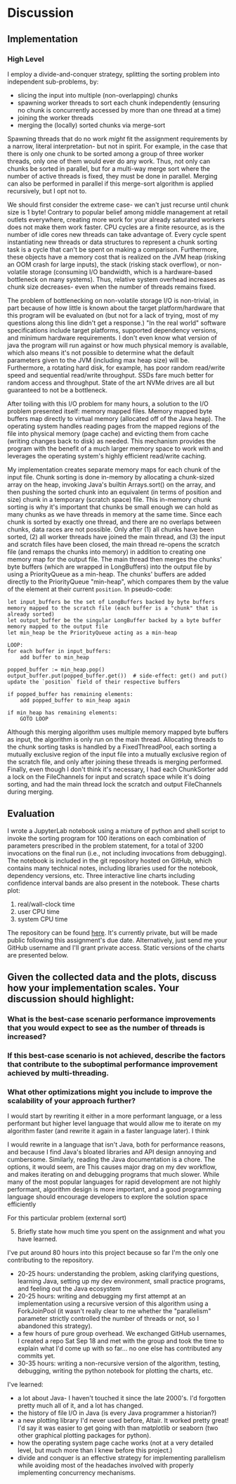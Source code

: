 # Discussion

## Implementation

### High Level
I employ a divide-and-conquer strategy, splitting the sorting problem into independent sub-problems, by:
* slicing the input into multiple (non-overlapping) chunks
* spawning worker threads to sort each chunk independently (ensuring no chunk is concurrently accessed by more than one thread at a time)
* joining the worker threads
* merging the (locally) sorted chunks via merge-sort

Spawning threads that do no work *might* fit the assignment requirements by a narrow, literal interpretation- but not in spirit. For example, in the case that there is only one chunk to be sorted among a group of three worker threads, only one of them would ever do any work. Thus, not only can chunks be sorted in parallel, but for a multi-way merge sort where the number of active threads is fixed, they must be done in parallel. Merging can also be performed in parallel if this merge-sort algorithm is applied recursively, but I opt not to.

We should first consider the extreme case- we can't just recurse until chunk size is 1 byte!  Contrary to popular belief among middle management at retail outlets everywhere, creating more work for your already saturated workers does not make them work faster. CPU cycles are a finite resource, as is the number of idle cores new threads can take advantage of. Every cycle spent instantiating new threads or data structures to represent a chunk sorting task is a cycle that can't be spent on making a comparison. Furthermore, these objects have a memory cost that is realized on the JVM heap (risking an OOM crash for large inputs), the stack (risking stack overflow), or non-volatile storage (consuming I/O bandwidth, which is a hardware-based bottleneck on many systems). Thus, relative system overhead increases as chunk size decreases- even when the number of threads remains fixed.

The problem of bottlenecking on non-volatile storage I/O is non-trivial, in part because of how little is known about the target platform/hardware that this program will be evaluated on (but not for a lack of trying, most of my questions along this line didn't get a response.) "In the real world" software specifications include target platforms, supported dependency versions, and minimum hardware requirements. I don't even know what version of java the program will run against or how much physical memory is available, which also means it's not possible to determine what the default parameters given to the JVM (including max heap size) will be. Furthermore, a rotating hard disk, for example, has poor random read/write speed and sequential read/write throughput. SSDs fare much better for random access and throughput. State of the art NVMe drives are all but guaranteed to not be a bottleneck. 

After toiling with this I/O problem for many hours, a solution to the I/O problem presented itself: memory mapped files. Memory mapped byte buffers map directly to virtual memory (allocated off of the Java heap). The operating system handles reading pages from the mapped regions of the file into physical memory (page cache) and evicting them from cache (writing changes back to disk) as needed. This mechanism provides the program with the benefit of a much larger memory space to work with and leverages the operating system's highly efficient read/write caching.

My implementation creates separate memory maps for each chunk of the input file. Chunk sorting is done in-memory by allocating a chunk-sized array on the heap, invoking Java's builtin Arrays.sort() on the array, and then pushing the sorted chunk into an equivalent (in terms of position and size) chunk in a temporary (scratch space) file. This in-memory chunk sorting is why it's important that chunks be small enough we can hold as many chunks as we have threads in memory at the same time. Since each chunk is sorted by exactly one thread, and there are no overlaps between chunks, data races are not possible. Only after (1) all chunks have been sorted, (2) all worker threads have joined the main thread, and (3) the input and scratch files have been closed, the main thread re-opens the scratch file (and remaps the chunks into memory) in addition to creating one memory map for the output file. The main thread then merges the chunks' byte buffers (which are wrapped in LongBuffers) into the output file by using a PriorityQueue as a min-heap. The chunks' buffers are added directly to the PriorityQueue "min-heap", which compares them by the value of the element at their current `position`. In pseudo-code:

```
let input_buffers be the set of LongBuffers backed by byte buffers memory mapped to the scratch file (each buffer is a "chunk" that is already sorted)
let output_buffer be the singular LongBuffer backed by a byte buffer memory mapped to the output file
let min_heap be the PriorityQueue acting as a min-heap

LOOP:
for each buffer in input_buffers:
    add buffer to min_heap
    
popped_buffer := min_heap.pop()
output_buffer.put(popped_buffer.get())  # side-effect: get() and put() update the `position` field of their respective buffers

if popped_buffer has remaining elements:
    add popped_buffer to min_heap again
    
if min_heap has remaining elements:
    GOTO LOOP
```

Although this merging algorithm uses multiple memory mapped byte buffers as input, the algorithm is only run on the main thread. Allocating threads to the chunk sorting tasks is handled by a FixedThreadPool, each sorting a mutually exclusive region of the input file into a mutually exclusive region of the scratch file, and only after joining these threads is merging performed. Finally, even though I don't think it's necessary, I had each ChunkSorter add a lock on the FileChannels for input and scratch space while it's doing sorting, and had the main thread lock the scratch and output FileChannels during merging.


## Evaluation

I wrote a JupyterLab notebook using a mixture of python and shell script to invoke the sorting program for 100 iterations on each combination of parameters prescribed in the problem statement, for a total of 3200 invocations on the final run (i.e., not including invocations from debugging). The notebook is included in the git repository hosted on GitHub, which contains many technical notes, including libraries used for the notebook, dependency versions, etc. Three interactive line charts including confidence interval bands are also present in the notebook. These charts plot:
1. real/wall-clock time
2. user CPU time
3. system CPU time

The repository can be found [here](https://github.com/justin-f-perez/ParallelSort). It's currently private, but will be made public following this assignment's due date. Alternatively, just send me your GitHub username and I'll grant private access. Static versions of the charts are presented below.

## Given the collected data and the plots, discuss how your implementation scales. Your discussion should highlight:

### What is the best-case scenario performance improvements that you would expect to see as the number of threads is increased?

### If this best-case scenario is not achieved, describe the factors that contribute to the suboptimal performance improvement achieved by multi-threading.

### What other optimizations might you include to improve the scalability of your approach further?

I would start by rewriting it either in a more performant language, or a less performant but higher level language that would allow me to iterate on my algorithm faster (and rewrite it again in a faster language later). I think 

I would rewrite in a language that isn't Java, both for performance reasons, and because I find Java's bloated libraries and API design annoying and cumbersome. Similarly, reading the Java documentation is a chore. The options, it would seem, are  This causes major drag on my dev workflow, and makes iterating on and debugging programs that much slower. While many of the most popular languages for rapid development are not highly performant, algorithm design is more important, and a good programming language should encourage developers to explore the solution space efficiently

For this particular problem (external sort)

5. Briefly state how much time you spent on the assignment and what you have learned.

I've put around 80 hours into this project because so far I'm the only one contributing to the repository.
* 20-25 hours: understanding the problem, asking clarifying questions, learning Java, setting up my dev environment, small practice programs, and feeling out the Java ecosystem
* 20-25 hours: writing and debugging my first attempt at an implementation using a recursive version of this algorithm using a ForkJoinPool (it wasn't really clear to me whether the "parallelism" parameter strictly controlled the number of threads or not, so I abandoned this strategy).
* a few hours of pure group overhead. We exchanged GitHub usernames, I created a repo Sat Sep 18 and met with the group and took the time to explain what I'd come up with so far... no one else has contributed any commits yet.
* 30-35 hours: writing a non-recursive version of the algorithm, testing, debugging, writing the python notebook for plotting the charts, etc.

I've learned:
* a lot about Java- I haven't touched it since the late 2000's. I'd forgotten pretty much all of it, and a lot has changed.
* the history of file I/O in Java (is every Java programmer a historian?)
* a new plotting library I'd never used before, Altair. It worked pretty great! I'd say it was easier to get going with than matplotlib or seaborn (two other graphical plotting packages for python).
* how the operating system page cache works (not at a very detailed level, but much more than I knew before this project.)
* divide and conquer is an effective strategy for implementing parallelism while avoiding most of the headaches involved with properly implementing concurrency mechanisms.
